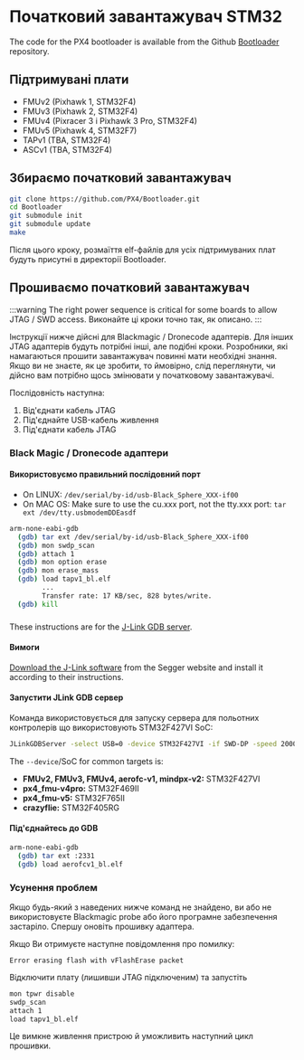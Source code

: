 # Початковий завантажувач STM32

The code for the PX4 bootloader is available from the Github [Bootloader](https://github.com/px4/bootloader) repository.

## Підтримувані плати

- FMUv2 (Pixhawk 1, STM32F4)
- FMUv3 (Pixhawk 2, STM32F4)
- FMUv4 (Pixracer 3 і Pixhawk 3 Pro, STM32F4)
- FMUv5 (Pixhawk 4, STM32F7)
- TAPv1 (TBA, STM32F4)
- ASCv1 (TBA, STM32F4)

## Збираємо початковий завантажувач

```sh
git clone https://github.com/PX4/Bootloader.git
cd Bootloader
git submodule init
git submodule update
make
```

Після цього кроку, розмаїття elf-файлів для усіх підтримуваних плат будуть присутні в директорії Bootloader.

## Прошиваємо початковий завантажувач

:::warning
The right power sequence is critical for some boards to allow JTAG / SWD access. Виконайте ці кроки точно так, як описано.
:::

Інструкції нижче дійсні для Blackmagic / Dronecode адаптерів.
Для інших JTAG адаптерів будуть потрібні інші, але подібні кроки.
Розробники, які намагаються прошити завантажувач повинні мати необхідні знання.
Якщо ви не знаєте, як це зробити, то ймовірно, слід переглянути, чи дійсно вам потрібно щось змінювати у початковому завантажувачі.

Послідовність наступна:

1. Від'єднати кабель JTAG
2. Під'єднайте USB-кабель живлення
3. Під'єднати кабель JTAG

### Black Magic / Dronecode адаптери

#### Використовуємо правильний послідовний порт

- On LINUX: `/dev/serial/by-id/usb-Black_Sphere_XXX-if00`
- On MAC OS: Make sure to use the cu.xxx port, not the tty.xxx port: `tar ext /dev/tty.usbmodemDDEasdf`

```sh
arm-none-eabi-gdb
  (gdb) tar ext /dev/serial/by-id/usb-Black_Sphere_XXX-if00
  (gdb) mon swdp_scan
  (gdb) attach 1
  (gdb) mon option erase
  (gdb) mon erase_mass
  (gdb) load tapv1_bl.elf
        ...
        Transfer rate: 17 KB/sec, 828 bytes/write.
  (gdb) kill
```

###

These instructions are for the [J-Link GDB server](https://www.segger.com/jlink-gdb-server.html).

#### Вимоги

[Download the J-Link software](https://www.segger.com/downloads/jlink) from the Segger website and install it according to their instructions.

#### Запустити JLink GDB сервер

Команда використовується для запуску сервера для польотних контролерів що використовують STM32F427VI SoC:

```sh
JLinkGDBServer -select USB=0 -device STM32F427VI -if SWD-DP -speed 20000
```

The `--device`/SoC for common targets is:

- **FMUv2, FMUv3, FMUv4, aerofc-v1, mindpx-v2:** STM32F427VI
- **px4_fmu-v4pro:** STM32F469II
- **px4_fmu-v5:** STM32F765II
- **crazyflie:** STM32F405RG

#### Під'єднайтесь до GDB

```sh
arm-none-eabi-gdb
  (gdb) tar ext :2331
  (gdb) load aerofcv1_bl.elf
```

### Усунення проблем

Якщо будь-який з наведених нижче команд не знайдено, ви або не використовуєте Blackmagic probe або його програмне забезпечення застаріло.
Спершу оновіть прошивку адаптера.

Якщо Ви отримуєте наступне повідомлення про помилку:

```
Error erasing flash with vFlashErase packet
```

Відключити плату (лишивши JTAG підключеним) та запустіть

```sh
mon tpwr disable
swdp_scan
attach 1
load tapv1_bl.elf
```

Це вимкне живлення пристрою й уможливить наступний цикл прошивки.
